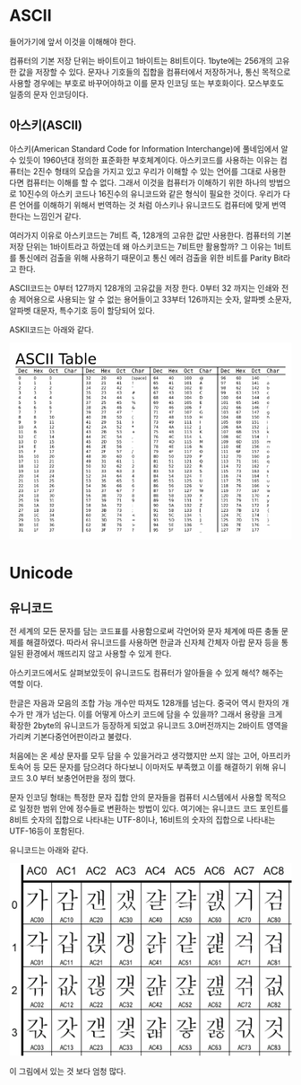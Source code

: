 
# ASCII

들어가기에 앞서 이것을 이해해야 한다.

컴퓨터의 기본 저장 단위는 바이트이고 1바이트는 8비트이다. 1byte에는 256개의 고유한 값을 저장할 수 있다.
문자나 기호들의 집합을 컴퓨터에서 저장하거나, 통신 목적으로 사용할 경우에는 부호로 바꾸어야하고 이를 문자 인코딩 또는 부호화이다.
모스부호도 일종의 문자 인코딩이다.

## 아스키(ASCII)

아스키(American Standard Code for Information Interchange)에 풀네임에서 알 수 있듯이 1960년대 정의한 표준화한 부호체계이다.
아스키코드를 사용하는 이유는 컴퓨터는 2진수 형태의 모습을 가지고 있고 우리가 이해할 수 있는 언어를 그대로 사용한다면 컴퓨터는 이해를 할 수 없다. 
그래서 이것을 컴퓨터가 이해하기 위한 하나의 방법으로 10진수의 아스키 코드나 16진수의 유니코드와 같은 형식이 필요한 것이다. 
우리가 다른 언어를 이해하기 위해서 번역하는 것 처럼 아스키나 유니코드도 컴퓨터에 맞게 번역한다는 느낌인거 같다.

여러가지 이유로 아스키코드는 7비트 즉, 128개의 고유한 값만 사용한다.
컴퓨터의 기본 저장 단위는 1바이트라고 하였는데 왜 아스키코드는 7비트만 활용할까? 그 이유는 1비트를 통신에러 검출을 위해 사용하기 때문이고 통신 에러 검출을 위한 비트를
Parity Bit라고 한다.

ASCII코드는 0부터 127까지 128개의 고유값을 저장 한다. 0부터 32 까지는 인쇄와 전송 제어용으로 사용되는 알 수 없는 용어들이고 33부터 126까지는 숫자, 알파벳 소문자, 알파벳 대문자, 특수기호 등이 할당되어 있다.

ASKII코드는 아래와 같다.

![ex_screenshot](../img/pngwave.png)

# Unicode

## 유니코드

전 세계의 모든 문자를 담는 코드표를 사용함으로써 각언어와 문자 체계에 따른 충돌 문제를 해결하였다. 따라서 유니코드를 사용하면 한글과 신자체 간체자 아랍 문자 등을 통일된 환경에서 깨뜨리지 않고 사용할 수 있게 한다. 

아스키코드에서도 살펴보았듯이 유니코드도 컴퓨터가 알아들을 수 있게 해석? 해주는 역할 이다.  

한글은 자음과 모음의 조합 가능 개수만 따져도 128개를 넘는다. 중국어 역시 한자의 개수가 만 개가 넘는다. 이를 어떻게 아스키 코드에 담을 수 있을까? 
그래서 용량을 크게 확장한 2byte의 유니코드가 등장하게 되었고 유니코드 3.0버전까지는 2바이트 영역을 가리켜 기본다중언어판이라고 불렸다. 

처음에는 온 세상 문자를 모두 담을 수 있을거라고 생각했지만 쓰지 않는 고어, 아프리카 토속어 등 모든 문자를 담으려다 하다보니 이마저도 부족했고 이를 해결하기 위해 유니코드 3.0 부터 보충언어판을 정의 했다.

문자 인코딩 형태는 특정한 문자 집합 안의 문자들을 컴퓨터 시스템에서 사용할 목적으로 일정한 범위 안에 정수들로 변환하는 방법이 있다. 여기에는 유니코드 코드 포인트를 8비트 숫자의 집합으로 나타내는 UTF-8이나, 16비트의 숫자의 집합으로 나타내는 UTF-16등이 포함된다.

유니코드는 아래와 같다.

![ex_screenshot](../img/unicode.gif)

이 그림에서 있는 것 보다 엄청 많다. 
